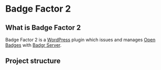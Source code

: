 # Badge Factor 2

## What is Badge Factor 2

Badge Factor 2 is a [WordPress](https://wordpress.org/) plugin which issues and manages [Open Badges](https://openbadges.org/) with [Badgr Server](https://github.com/concentricsky/badgr-server).

## Project structure
